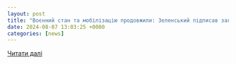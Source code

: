 ```yaml
---
layout: post
title: "Воєнний стан та мобілізацію продовжили: Зеленський підписав закони - Карпатський об’єктив"
date: 2024-08-07 13:03:25 +0000
categories: [news]
---
```


[Читати далі](https://politika.ko.net.ua/?p=16014)
